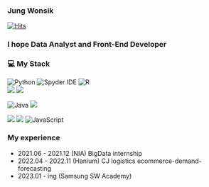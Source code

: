 ### Jung Wonsik

[![Hits](https://hits.seeyoufarm.com/api/count/incr/badge.svg?url=https%3A%2F%2Fgithub.com%2FJungWonsik&count_bg=%23B8E2ED&title_bg=%23E3B5B5&icon=&icon_color=%230D0D0D&title=hits&edge_flat=false)](https://hits.seeyoufarm.com)

### I hope Data Analyst and Front-End Developer

### 💻 My Stack 

![Python](https://img.shields.io/badge/Python-3776AB.svg?&style=for-the-badge&logo=Python&logoColor=white) 
![Spyder IDE](https://img.shields.io/badge/Spyder%20IDE-FF0000.svg?&style=for-the-badge&logo=Spyder%20IDE&logoColor=white)
![R](https://img.shields.io/badge/R-276DC3.svg?&style=for-the-badge&logo=R&logoColor=white) </br>
<img src="https://img.shields.io/badge/tableau-E97627?style=for-the-badge&logo=tableau&logoColor=white">
<img src="https://img.shields.io/badge/qgis-589632?style=for-the-badge&logo=qgis&logoColor=white"> </br>

![Java](https://img.shields.io/badge/Java-007396.svg?&style=for-the-badge&logo=Java&logoColor=white)
<img src="https://img.shields.io/badge/mysql-4479A1?style=for-the-badge&logo=mysql&logoColor=white">  </br>

<img src="https://img.shields.io/badge/React-EE4C2C?style=for-the-badge&logo=React&logoColor=white"> <img src="https://img.shields.io/badge/redux-764ABC?style=for-the-badge&logo=redux&logoColor=white"> <img alt="JavaScript" src ="https://img.shields.io/badge/JavaScriipt-F7DF1E.svg?&style=for-the-badge&logo=JavaScript&logoColor=black"/>  

### My experience 
- 2021.06 - 2021.12 (NIA) BigData internship
- 2022.04 - 2022.11 (Hanium) CJ logistics ecommerce-demand-forecasting  
- 2023.01 - ing (Samsung SW Academy) 

<!--### BAEK-JOON
<!--[![Solved.ac Profile](http://mazassumnida.wtf/api/v2/generate_badge?boj=abossni7)](https://solved.ac/abossni7/)
![Eclipse IDE](https://img.shields.io/badge/Eclipse%20IDE-2C2255.svg?&style=for-the-badge&logo=Eclipse%20IDE&logoColor=#A589BA)
<img alt="Html" src ="https://img.shields.io/badge/HTML5-E34F26.svg?&style=for-the-badge&logo=HTML5&logoColor=white"/>  <img alt="Css" src ="https://img.shields.io/badge/CSS3-1572B6.svg?&style=for-the-badge&logo=CSS3&logoColor=white"/> 
![Jupyter](https://img.shields.io/badge/Jupyter-F37626.svg?&style=for-the-badge&logo=Jupyter&logoColor=white)
![Visual Studio Code](https://img.shields.io/badge/Visual%20Studio%20Code-007ACC.svg?&style=for-the-badge&logo=Visual%20Studio%20Code&logoColor=white)

learned Computer Science (programming and algorithm), Language (Java object-oriented understanding and utilization, data structure, etc.), Web/Frameword (React, Spring), and DataBase.

 Languages & Tools
